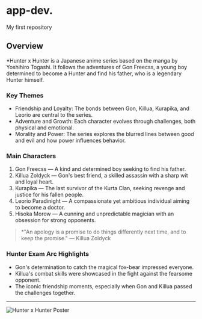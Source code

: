 # app-dev.
My first repository

## Overview
*Hunter x Hunter is a Japanese anime series based on the manga by Yoshihiro Togashi. It follows the adventures of Gon Freecss, a young boy determined to become a Hunter and find his father, who is a legendary Hunter himself.

### Key Themes
- Friendship and Loyalty: The bonds between Gon, Killua, Kurapika, and Leorio are central to the series.
- Adventure and Growth: Each character evolves through challenges, both physical and emotional.
- Morality and Power: The series explores the blurred lines between good and evil and how power influences behavior.

### Main Characters
1. Gon Freecss — A kind and determined boy seeking to find his father.
2. Killua Zoldyck — Gon's best friend, a skilled assassin with a sharp wit and loyal heart.
3. Kurapika — The last survivor of the Kurta Clan, seeking revenge and justice for his fallen people.
4. Leorio Paradinight — A compassionate yet ambitious individual aiming to become a doctor.
5. Hisoka Morow — A cunning and unpredictable magician with an obsession for strong opponents.

> *"An apology is a promise to do things differently next time, and to keep the promise." — Killua Zoldyck

### Hunter Exam Arc Highlights
- Gon's determination to catch the magical fox-bear impressed everyone.
- Killua's combat skills were showcased in the fight against the fearsome opponent.
- The iconic friendship moments, especially when Gon and Killua passed the challenges together.
  
---

![Hunter x Hunter Poster](https://upload.wikimedia.org/wikipedia/en/a/a0/Hunter_x_Hunter_poster.png)




